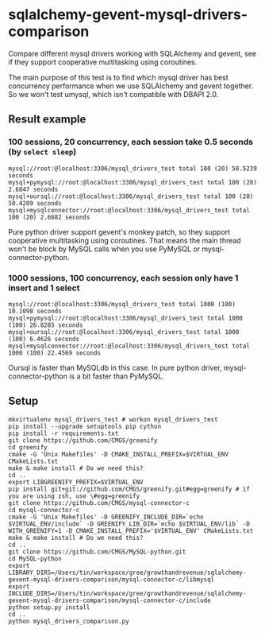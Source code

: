 sqlalchemy-gevent-mysql-drivers-comparison
==========================================

Compare different mysql drivers working with SQLAlchemy and gevent, see if they support cooperative multitasking using coroutines.

The main purpose of this test is to find which mysql driver has best concurrency performance when we use SQLAlchemy and gevent together.
So we won't test umysql, which isn't compatible with DBAPI 2.0.

## Result example

### 100 sessions, 20 concurrency, each session take 0.5 seconds (by `select sleep`)

```
mysql://root:@localhost:3306/mysql_drivers_test total 100 (20) 50.5239 seconds
mysql+pymysql://root:@localhost:3306/mysql_drivers_test total 100 (20) 2.6847 seconds
mysql+oursql://root:@localhost:3306/mysql_drivers_test total 100 (20) 50.4289 seconds
mysql+mysqlconnector://root:@localhost:3306/mysql_drivers_test total 100 (20) 2.6682 seconds
```

Pure python driver support gevent's monkey patch, so they support cooperative multitasking using coroutines.
That means the main thread won't be block by MySQL calls when you use PyMySQL or mysql-connector-python.

### 1000 sessions, 100 concurrency, each session only have 1 insert and 1 select

```
mysql://root:@localhost:3306/mysql_drivers_test total 1000 (100) 10.1098 seconds
mysql+pymysql://root:@localhost:3306/mysql_drivers_test total 1000 (100) 26.8285 seconds
mysql+oursql://root:@localhost:3306/mysql_drivers_test total 1000 (100) 6.4626 seconds
mysql+mysqlconnector://root:@localhost:3306/mysql_drivers_test total 1000 (100) 22.4569 seconds
```

Oursql is faster than MySQLdb in this case.
In pure python driver, mysql-connector-python is a bit faster than PyMySQL.

## Setup

```
mkvirtualenv mysql_drivers_test # workon mysql_drivers_test
pip install --upgrade setuptools pip cython
pip install -r requirements.txt
git clone https://github.com/CMGS/greenify
cd greenify
cmake -G 'Unix Makefiles' -D CMAKE_INSTALL_PREFIX=$VIRTUAL_ENV CMakeLists.txt
make & make install # Do we need this?
cd ..
export LIBGREENIFY_PREFIX=$VIRTUAL_ENV
pip install git+git://github.com/CMGS/greenify.git#egg=greenify # if you are using zsh, use \#egg=greenify
git clone https://github.com/CMGS/mysql-connector-c
cd mysql-connector-c
cmake -G 'Unix Makefiles' -D GREENIFY_INCLUDE_DIR=`echo $VIRTUAL_ENV/include` -D GREENIFY_LIB_DIR=`echo $VIRTUAL_ENV/lib` -D WITH_GREENIFY=1 -D CMAKE_INSTALL_PREFIX='$VIRTUAL_ENV' CMakeLists.txt
make & make install # Do we need this?
cd ..
git clone https://github.com/CMGS/MySQL-python.git
cd MySQL-python
export LIBRARY_DIRS=/Users/tin/workspace/gree/growthandrevenue/sqlalchemy-gevent-mysql-drivers-comparison/mysql-connector-c/libmysql
export INCLUDE_DIRS=/Users/tin/workspace/gree/growthandrevenue/sqlalchemy-gevent-mysql-drivers-comparison/mysql-connector-c/include
python setup.py install
cd ..
python mysql_drivers_comparison.py
```
